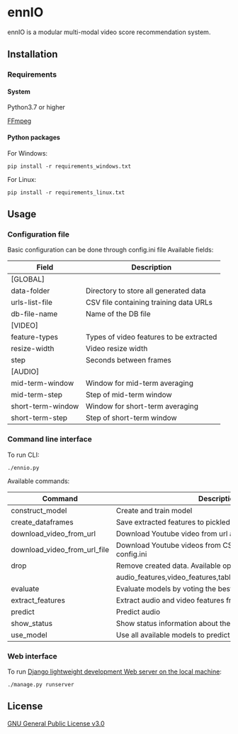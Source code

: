 # ennIO

ennIO is a modular multi-modal video score recommendation system.

## Installation

### Requirements

#### System
Python3.7 or higher

[FFmpeg](https://www.ffmpeg.org/download.html)

#### Python packages
For Windows:
```shell script
pip install -r requirements_windows.txt
```

For Linux:
```shell script
pip install -r requirements_linux.txt
```

## Usage
### Configuration file
Basic configuration can be done through config.ini file
Available fields:

| Field  	         |   Description	                        |
|--------------------|------------------------------------------|
| [GLOBAL]           |   	                                    |
| data-folder        |  Directory to store all generated data   |
| urls-list-file     |  CSV file containing training data URLs  |
| db-file-name       |  Name of the DB file                     |
| [VIDEO]            |                                          |
| feature-types  	 |  Types of video features to be extracted |
| resize-width  	 |  Video resize width 	                    |
| step  	         |  Seconds between frames	                |
| [AUDIO]  	         |   	                                    |
| mid-term-window  	 |  Window for mid-term averaging 	        |
| mid-term-step  	 |  Step of mid-term window 	            |
| short-term-window  |  Window for short-term averaging 	    |
| short-term-step  	 |  Step of short-term window 	            |

### Command line interface
To run CLI:
```shell script
./ennio.py
```
Available commands:

| Command  	                   |   Description	                                                 |
|------------------------------|-----------------------------------------------------------------|
| construct_model              |  Create and train model 	                                     |
| create_dataframes            |  Save extracted features to pickled dataframes 	             |
| download_video_from_url      |  Download Youtube video from url and insert it in training data |
| download_video_from_url_file |  Download Youtube videos from CSV file configured in config.ini |
| drop                         |  Remove created data. Available options:                        |
|                              |  audio_features,video_features,tables,evaluation_table,models 	 |
| evaluate  	               |  Evaluate models by voting the best match 	                     |
| extract_features  	       |  Extract audio and video features from downloaded file 	     |
| predict  	                   |  Predict audio 	                                             |
| show_status  	               |  Show status information about the ennIO DB 	                 |
| use_model  	               |  Use all available models to predict the score 	             |

### Web interface
To run [Django lightweight development Web server on the local machine](https://docs.djangoproject.com/en/3.0/ref/django-admin/#runserver):
```shell script
./manage.py runserver
```

## License
[GNU General Public License v3.0](https://choosealicense.com/licenses/gpl-3.0/)